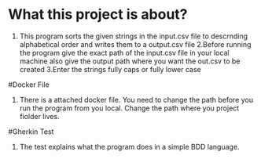 # What this project is about?

1. This program sorts the given strings in the input.csv file  to descrnding alphabetical order and writes them to a output.csv file
2.Before running the program give the exact path of the input.csv file in your local machine also give the output path where you want the out.csv to be created
3.Enter the strings fully caps or fully lower case




#Docker File

1. There is a attached docker file. You need to change the  path   before you run the program from you local.  Change the path where you project fiolder  lives.


#Gherkin Test

1. The test explains what the program does in a simple BDD language.

